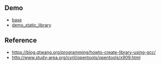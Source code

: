 
## Demo

* [base](base)
* [demo_static_library](demo_static_library)


## Reference

* https://blog.gtwang.org/programming/howto-create-library-using-gcc/
* http://www.study-area.org/cyril/opentools/opentools/x909.html
